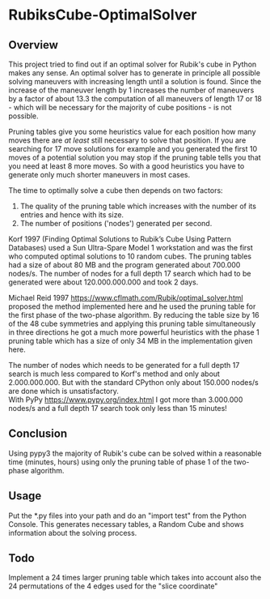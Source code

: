 # RubiksCube-OptimalSolver
## Overview 
This project tried to find out if an optimal solver for Rubik's cube in Python makes any sense. An optimal solver has to generate
in principle all possible solving maneuvers with increasing length until a solution is found. Since the increase of the
maneuver length by 1 increases the number of maneuvers by a factor of about 13.3 the computation of all maneuvers of
length 17 or 18 - which will be necessary for the majority of cube positions - is not possible.  

Pruning tables give you some heuristics value for each position how many moves there are *at least*
still necessary to solve that position. If you are searching for 17 move solutions for example and you generated the
first 10 moves of a potential solution you may stop if the pruning table tells you that you need at least 8 more moves.
So with a good heuristics you have to generate only much shorter maneuvers in most cases.  

The time to optimally solve a cube then depends on two factors:
1. The quality of the pruning table which increases with the number of its entries and hence with its size.  
2. The number of positions ('nodes') generated per second.

Korf 1997 (Finding Optimal Solutions to Rubik’s Cube Using Pattern Databases) used a Sun Ultra-Spare Model 1 workstation
and was the first who computed optimal solutions to 10 random cubes. The pruning tables had a size of about 80 MB and 
the program generated about 700.000 nodes/s. The number of nodes for a full depth 17 search which had to be generated
were about 120.000.000.000 and took 2 days.

Michael Reid 1997 https://www.cflmath.com/Rubik/optimal_solver.html proposed the method implemented here and he used the
pruning table for the first phase of the two-phase algorithm. By reducing the table size by 16 of the 48 cube symmetries and
applying this pruning table simultaneously in three directions he got a much more powerful heuristics with the phase 1 
pruning table which has a size of only 34 MB in the implementation given here.  

The number of nodes which needs to be generated for a full depth 17 search is much less compared to Korf's method and
only about 2.000.000.000. But with the standard CPython only about 150.000 nodes/s are done which is unsatisfactory.  
With PyPy https://www.pypy.org/index.html I got more than 3.000.000 nodes/s and a full depth 17 search took only 
less than 15 minutes!

## Conclusion
Using pypy3 the majority of Rubik's cube can be solved within a reasonable time (minutes, hours) using only the pruning
table of phase 1 of the two-phase algorithm.

## Usage
Put the *.py files into your path and do an "import test" from the Python Console. This generates necessary tables,
a Random Cube and shows information about the solving process.

## Todo
Implement a 24 times larger pruning table which takes into account also the 24 permutations of the 4 edges used for the
"slice coordinate"

